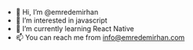 - 👋 Hi, I’m @emredemirhan
- 👀 I’m interested in javascript
- 🌱 I’m currently learning React Native
- 📫 You can reach me from info@emredemirhan.com

<!---
emredemirhan/emredemirhan is a ✨ special ✨ repository because its `README.md` (this file) appears on your GitHub profile.
You can click the Preview link to take a look at your changes.
--->
